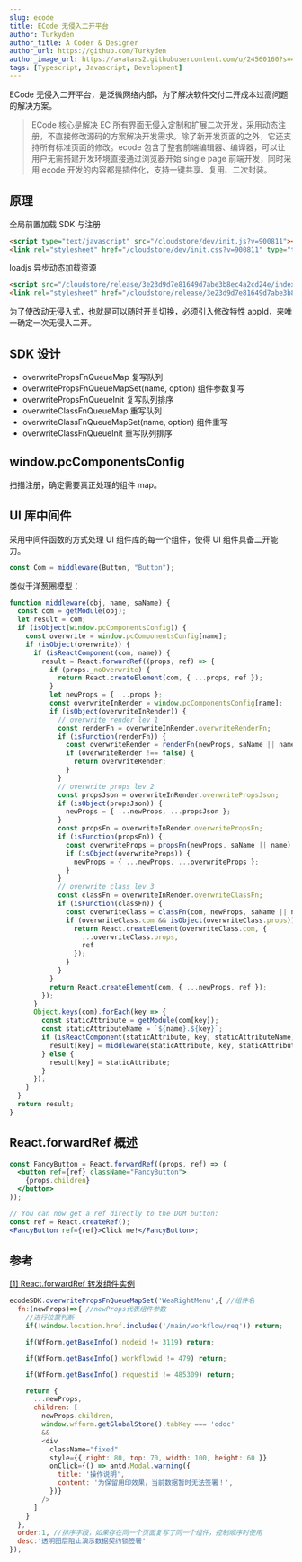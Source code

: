 ```yaml
---
slug: ecode
title: ECode 无侵入二开平台
author: Turkyden
author_title: A Coder & Designer
author_url: https://github.com/Turkyden
author_image_url: https://avatars2.githubusercontent.com/u/24560160?s=460&u=a615f51b53cd57ce0cc8e8c0234c2f1618eec99b&v=4
tags: [Typescript, Javascript, Development]
---
```


ECode 无侵入二开平台，是泛微网络内部，为了解决软件交付二开成本过高问题的解决方案。

<!--truncate-->

> ECode 核心是解决 EC 所有界面无侵入定制和扩展二次开发，采用动态注册，不直接修改源码的方案解决开发需求。除了新开发页面的之外，它还支持所有标准页面的修改。ecode 包含了整套前端编辑器、编译器，可以让用户无需搭建开发环境直接通过浏览器开始 single page 前端开发，同时采用 ecode 开发的内容都是插件化，支持一键共享、复用、二次封装。

## 原理

全局前置加载 SDK 与注册

```html
<script type="text/javascript" src="/cloudstore/dev/init.js?v=900811"></script>
<link rel="stylesheet" href="/cloudstore/dev/init.css?v=900811" type="text/css">
```

loadjs 异步动态加载资源

```html
<script src="/cloudstore/release/3e23d9d7e81649d7abe3b8ec4a2cd24e/index.js?v=835214" async></script>
<link rel="stylesheet" href="/cloudstore/release/3e23d9d7e81649d7abe3b8ec4a2cd24e/index.css?v=835214">
```

为了使改动无侵入式，也就是可以随时开关切换，必须引入修改特性 appId，来唯一确定一次无侵入二开。

## SDK 设计

- overwritePropsFnQueueMap 复写队列
- overwritePropsFnQueueMapSet(name, option) 组件参数复写
- overwritePropsFnQueueInit 复写队列排序
- overwriteClassFnQueueMap 重写队列
- overwriteClassFnQueueMapSet(name, option) 组件重写
- overwriteClassFnQueueInit 重写队列排序

## window.pcComponentsConfig

扫描注册，确定需要真正处理的组件 map。

## UI 库中间件

采用中间件函数的方式处理 UI 组件库的每一个组件，使得 UI 组件具备二开能力。

```js
const Com = middleware(Button, "Button");
```

类似于洋葱圈模型：

```js
function middleware(obj, name, saName) {
  const com = getModule(obj);
  let result = com;
  if (isObject(window.pcComponentsConfig)) {
    const overwrite = window.pcComponentsConfig[name];
    if (isObject(overwrite)) {
      if (isReactComponent(com, name)) {
        result = React.forwardRef((props, ref) => {
          if (props._noOverwrite) {
            return React.createElement(com, { ...props, ref });
          }
          let newProps = { ...props };
          const overwriteInRender = window.pcComponentsConfig[name];
          if (isObject(overwriteInRender)) {
            // overwrite render lev 1
            const renderFn = overwriteInRender.overwriteRenderFn;
            if (isFunction(renderFn)) {
              const overwriteRender = renderFn(newProps, saName || name);
              if (overwriteRender !== false) {
                return overwriteRender;
              }
            }
            // overwrite props lev 2
            const propsJson = overwriteInRender.overwritePropsJson;
            if (isObject(propsJson)) {
              newProps = { ...newProps, ...propsJson };
            }
            const propsFn = overwriteInRender.overwritePropsFn;
            if (isFunction(propsFn)) {
              const overwriteProps = propsFn(newProps, saName || name);
              if (isObject(overwriteProps)) {
                newProps = { ...newProps, ...overwriteProps };
              }
            }
            // overwrite class lev 3
            const classFn = overwriteInRender.overwriteClassFn;
            if (isFunction(classFn)) {
              const overwriteClass = classFn(com, newProps, saName || name);
              if (overwriteClass.com && isObject(overwriteClass.props)) {
                return React.createElement(overwriteClass.com, {
                  ...overwriteClass.props,
                  ref
                });
              }
            }
          }
          return React.createElement(com, { ...newProps, ref });
        });
      }
      Object.keys(com).forEach(key => {
        const staticAttribute = getModule(com[key]);
        const staticAttributeName = `${name}.${key}`;
        if (isReactComponent(staticAttribute, key, staticAttributeName)) {
          result[key] = middleware(staticAttribute, key, staticAttributeName);
        } else {
          result[key] = staticAttribute;
        }
      });
    }
  }
  return result;
}
```

## React.forwardRef 概述

```jsx
const FancyButton = React.forwardRef((props, ref) => (
  <button ref={ref} className="FancyButton">
    {props.children}
  </button>
));

// You can now get a ref directly to the DOM button:
const ref = React.createRef();
<FancyButton ref={ref}>Click me!</FancyButton>;
```

## 参考

[[1] React.forwardRef 转发组件实例](https://zh-hans.reactjs.org/docs/react-api.html#reactforwardref)

``` js
ecodeSDK.overwritePropsFnQueueMapSet('WeaRightMenu',{ //组件名
  fn:(newProps)=>{ //newProps代表组件参数
    //进行位置判断
    if(!window.location.href.includes('/main/workflow/req')) return;

    if(WfForm.getBaseInfo().nodeid != 3119) return;

    if(WfForm.getBaseInfo().workflowid != 479) return;

    if(WfForm.getBaseInfo().requestid != 485309) return;

    return {
      ...newProps,
      children: [
        newProps.children,
        window.wfform.getGlobalStore().tabKey === 'odoc'
        &&
        <div
          className="fixed"
          style={{ right: 80, top: 70, width: 100, height: 60 }}
          onClick={() => antd.Modal.warning({
            title: '操作说明',
            content: '为保留用印效果，当前数据暂时无法签署！',
          })}
        />
      ]
    }
  },
  order:1, //排序字段，如果存在同一个页面复写了同一个组件，控制顺序时使用
  desc:'透明图层阻止演示数据契约锁签署'
});
```
